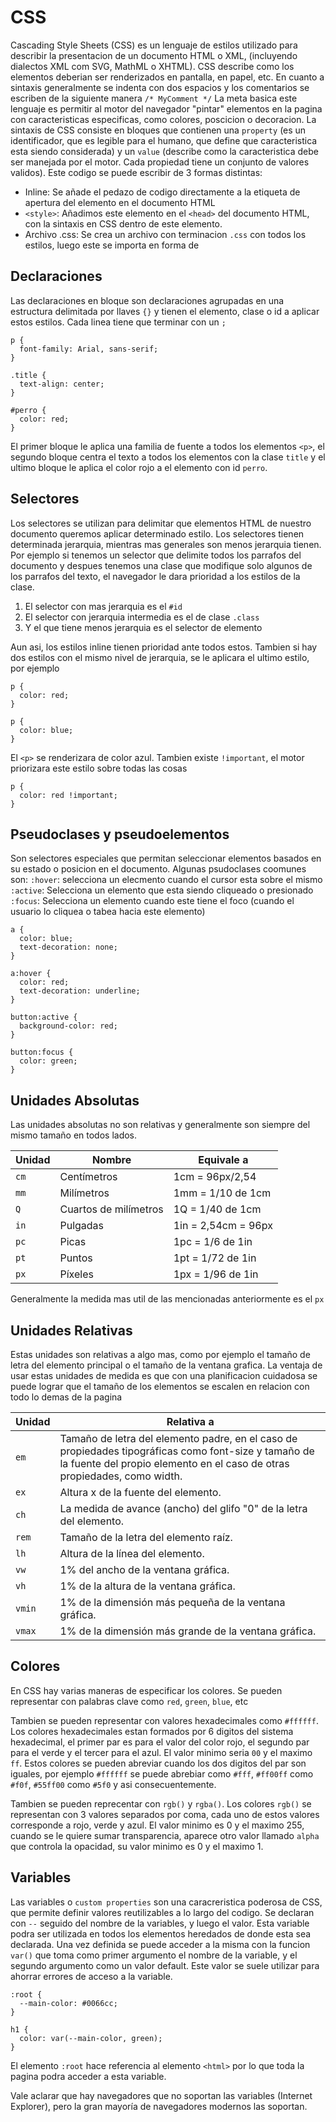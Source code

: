 # CSS
Cascading Style Sheets (CSS) es un lenguaje de estilos utilizado para describir la presentacion de un documento HTML o XML, (incluyendo dialectos XML com SVG, MathML o XHTML). CSS describe como los elementos deberian ser renderizados en pantalla, en papel, etc.
En cuanto a sintaxis generalmente se indenta con dos espacios y los comentarios se escriben de la siguiente manera ```/* MyComment */```
La meta basica este lenguaje es permitir al motor del navegador "pintar" elementos en la pagina con caracteristicas especificas, como colores, poscicion o decoracion. La sintaxis de CSS consiste en bloques que contienen una ```property```  (es un identificador, que es legible para el humano, que define que caracteristica esta siendo considerada) y un ```value``` (describe como la caracteristica debe ser manejada por el motor. Cada propiedad tiene un conjunto de valores validos).
Este codigo se puede escribir de 3 formas distintas:
- Inline: Se añade el pedazo de codigo directamente a la etiqueta de apertura del elemento en el documento HTML
- ```<style>```: Añadimos este elemento en el ```<head>``` del documento HTML, con la sintaxis en CSS dentro de este elemento.
- Archivo .css: Se crea un archivo con terminacion ```.css``` con todos los estilos, luego este se importa en forma de 

## Declaraciones
Las declaraciones en bloque son declaraciones agrupadas en una estructura delimitada por llaves ```{}``` y tienen el elemento, clase o id a aplicar estos estilos. Cada linea tiene que terminar con un ```;```

```
p { 
  font-family: Arial, sans-serif; 
}

.title {
  text-align: center;
}

#perro {
  color: red;
}
```

El primer bloque le aplica una familia de fuente a todos los elementos ```<p>```, el segundo bloque centra el texto a todos los elementos con la clase ```title``` y el ultimo bloque le aplica el color rojo a el elemento con id ```perro```.

## Selectores
Los selectores se utilizan para delimitar que elementos HTML de nuestro documento queremos aplicar determinado estilo.
Los selectores tienen determinada jerarquia, mientras mas generales son menos jerarquia tienen. Por ejemplo si tenemos un selector que delimite todos los parrafos del documento y despues tenemos una clase que modifique solo algunos de los parrafos del texto, el navegador le dara prioridad a los estilos de la clase.

1. El selector con mas jerarquia es el ```#id```
2. El selector con jerarquia intermedia es el de clase ```.class```
3. Y el que tiene menos jerarquia es el selector de elemento

Aun asi, los estilos inline tienen prioridad ante todos estos. Tambien si hay dos estilos con el mismo nivel de jerarquia, se le aplicara el ultimo estilo, por ejemplo

```
p {
  color: red;
}

p {
  color: blue;
}
```

El ```<p>``` se renderizara de color azul.
Tambien existe ```!important```, el motor priorizara este estilo sobre todas las cosas

```
p { 
  color: red !important; 
}
```

## Pseudoclases y pseudoelementos
Son selectores especiales que permitan seleccionar elementos basados en su estado o posicion en el documento.
Algunas psudoclases coomunes son:
```:hover```: selecciona un elecmento cuando el cursor esta sobre el mismo
```:active```: Selecciona un elemento que esta siendo cliqueado o presionado
```:focus```: Selecciona un elemento cuando este tiene el foco (cuando el usuario lo cliquea o tabea hacia este elemento)

```
a {
  color: blue;
  text-decoration: none;
}

a:hover {
  color: red;
  text-decoration: underline;
}
  
button:active { 
  background-color: red; 
}

button:focus { 
  color: green; 
}
```


## Unidades Absolutas
Las unidades absolutas no son relativas y generalmente son siempre del mismo tamaño en todos lados.

<table>
  <thead>
    <tr>
      <th>Unidad</th>
      <th>Nombre</th>
      <th>Equivale a</th>
    </tr>
  </thead>
  <tbody>
    <tr>
      <td><code>cm</code></td>
      <td>Centímetros</td>
      <td>1cm = 96px/2,54</td>
    </tr>
    <tr>
      <td><code>mm</code></td>
      <td>Milímetros</td>
      <td>1mm = 1/10 de 1cm</td>
    </tr>
    <tr>
      <td><code>Q</code></td>
      <td>Cuartos de milímetros</td>
      <td>1Q = 1/40 de 1cm</td>
    </tr>
    <tr>
      <td><code>in</code></td>
      <td>Pulgadas</td>
      <td>1in = 2,54cm = 96px</td>
    </tr>
    <tr>
      <td><code>pc</code></td>
      <td>Picas</td>
      <td>1pc = 1/6 de 1in</td>
    </tr>
    <tr>
      <td><code>pt</code></td>
      <td>Puntos</td>
      <td>1pt = 1/72 de 1in</td>
    </tr>
    <tr>
      <td><code>px</code></td>
      <td>Píxeles</td>
      <td>1px = 1/96 de 1in</td>
    </tr>
  </tbody>
</table>

Generalmente la medida mas util de las mencionadas anteriormente es el ```px```

## Unidades Relativas
Estas unidades son relativas a algo mas, como por ejemplo el tamaño de letra del elemento principal o el tamaño de la ventana grafica. La ventaja de usar estas unidades de medida es que con una planificacion cuidadosa se puede lograr que el tamaño de los elementos se escalen en relacion con todo lo demas de la pagina

<table>
  <thead>
    <tr>
      <th>Unidad</th>
      <th>Relativa a</th>
    </tr>
  </thead>
  <tbody>
    <tr>
      <td><code>em</code></td>
      <td>Tamaño de letra del elemento padre, en el caso de propiedades tipográficas como font-size y tamaño de la fuente del propio elemento en el caso de otras propiedades, como width.</td>
    </tr>
    <tr>
      <td><code>ex</code></td>
      <td>Altura x de la fuente del elemento.</td>
    </tr>
    <tr>
      <td><code>ch</code></td>
      <td>La medida de avance (ancho) del glifo "0" de la letra del elemento.</td>
    </tr>
    <tr>
      <td><code>rem</code></td>
      <td>Tamaño de la letra del elemento raíz.</td>
    </tr>
    <tr>
      <td><code>lh</code></td>
      <td>Altura de la línea del elemento.</td>
    </tr>
    <tr>
      <td><code>vw</code></td>
      <td>1% del ancho de la ventana gráfica.</td>
    </tr>
    <tr>
      <td><code>vh</code></td>
      <td>1% de la altura de la ventana gráfica.</td>
    </tr>
    <tr>
      <td><code>vmin</code></td>
      <td>1% de la dimensión más pequeña de la ventana gráfica.</td>
    </tr>
    <tr>
      <td><code>vmax</code></td>
      <td>1% de la dimensión más grande de la ventana gráfica.</td>
    </tr>
  </tbody>
</table>


## Colores
En CSS hay varias maneras de especificar los colores.
Se pueden representar con palabras clave como ```red```, ```green```, ```blue```, etc

Tambien se pueden representar con valores hexadecimales como ```#ffffff```. Los colores hexadecimales estan formados por 6 digitos del sistema hexadecimal, el primer par es para el valor del color rojo, el segundo par para el verde y el tercer para el azul. El valor minimo seria ```00``` y el maximo ```ff```. Estos colores se pueden abreviar cuando los dos digitos del par son iguales, por ejemplo ```#ffffff``` se puede abrebiar como ```#fff```, ```#ff00ff``` como ```#f0f```, ```#55ff00``` como ```#5f0``` y asi consecuentemente.

Tambien se pueden reprecentar con ```rgb()``` y ```rgba()```.
Los colores ```rgb()``` se representan con 3 valores separados por coma, cada uno de estos valores corresponde a rojo, verde y azul. El valor minimo es 0 y el maximo 255, cuando se le quiere sumar transparencia, aparece otro valor llamado ```alpha``` que controla la opacidad, su valor minimo es 0 y el maximo 1.


## Variables
Las variables o ```custom properties``` son una caracreristica poderosa de CSS, que permite definir valores reutilizables a lo largo del codigo. Se declaran con ```--``` seguido del nombre de la variables, y luego el valor. Esta variable podra ser utilizada en todos los elementos heredados de donde esta sea declarada. Una vez definida se puede acceder a la misma con la funcion ```var()``` que toma como primer argumento el nombre de la variable, y el segundo argumento como un valor default. Este valor se suele utilizar para ahorrar errores de acceso a la variable.

```
:root {
  --main-color: #0066cc;
}

h1 {
  color: var(--main-color, green);
}
```

El elemento ```:root``` hace referencia al elemento ```<html>``` por lo que toda la pagina podra acceder a esta variable.

Vale aclarar que hay navegadores que no soportan las variables (Internet Explorer), pero la gran mayoría de navegadores modernos las soportan.